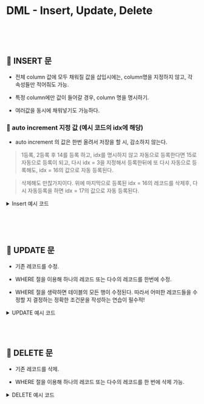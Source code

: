 # DML - Insert, Update, Delete

<br>
<br>
<br>

## 🌈 INSERT 문

* 전체 column 값에 모두 채워질 값을 삽입시에는, column명을 지정하지 않고, 각 속성들만 적어줘도 가능.

* 특정 column에만 값이 들어갈 경우, column 명을 명시하기.

* 여러값을 동시에 채워넣기도 가능하다.

### 🐳 auto increment 지정 값 (예시 코드의 idx에 해당)

* auto increment 의 값은 한번 올려서 저장을 할 시, 감소하지 않는다.

> 1등록, 2등록 후 14를 등록 하고, idx를 명시하지 않고 자동으로 등록한다면 15로 자동으로 등록이 되고, 다시 idx = 3을 지정해서 등록한뒤에 또 다시 자동으로 등록해도, idx = 16의 값으로 자동 등록된다.

> 삭제해도 만찮가지이다. 위에 마지막으로 등록된 idx = 16의 레코드를 삭제후, 다시 자동등록을 하면 idx = 17의 값으로 자동 등록된다.


<details>
<summary>Insert 예시 코드</summary>
<div markdown="1">

* ssafy_member table에 레코드 삽입하기.

```sql
-- column명 명시해서 값 삽입.
INSERT INTO ssafy_member (idx, user_id, user_name, user_pwd, user_age, email_ID, email_domain, joindate) 
VALUES (12, "god", "최", "1234", 30, "93hschoi", "gmail.com", now());

-- column명 생략
INSERT INTO ssafy_member 
VALUES (11, "god", "희", "1234", 30, "93hschoi", "gmail.com", now());

-- 특정 column의 값만 삽입.
INSERT INTO ssafy_member (user_id, user_name, user_pwd)
VALUES ("hs", "수", "0813");

-- 여러값 동시에 삽입.
INSERT INTO ssafy_member (user_id, user_name, user_pwd)
VALUES ("hs", "수", "0813"),("chs", "수수수", "0917");

-- 테이블 확인
SELECT * FROM ssafy_member;
 
```

</div>
</details>


<br>
<br>
<br>
<br>


## 🌈 UPDATE 문

* 기존 레코드를 수정.

* WHERE 절을 이용해 하나의 레코드 또는 다수의 레코드를 한번에 수정.

* WHERE 절을 생략하면 테이블의 모든 행이 수정된다. 따라서 어떠한 레코드들을 수정할 지 결정하는 정확한 조건문을 작성하는 연습이 필수적!


<details>
<summary>UPDATE 예시 코드</summary>
<div markdown="1">

```sql
-- SET으로 해당 컬럼의 값들을 모두 변경
-- -> mysql에서는 safe mode가 작동중이면, 이 작업을 막아주는 기능을 작동중이므로, 동작하지 않을 수 있다.(safe mode해제하고 실행)
UPDATE ssafy_member
SET user_name = "anonymous";

-- SET이 명시한 특정 컬럼이 WHERE 조건에 해당하는 값만 수정.
UPDATE ssafy_member
SET user_name = "anonymous"
WHERE user_name IS NULL;

SELECT * FROM ssafy_member;

```


</div>
</details>

<br>
<br>
<br>


## 🌈 DELETE 문

* 기존 레코드를 삭제.

* WHERE 절을 이용해 하나의 레코드 또는 다수의 레코드를 한 번에 삭제 가능.


<details>
<summary>DELETE 예시 코드</summary>
<div markdown="1">

```sql
-- idx가 17인 레코드 삭제
DELETE FROM ssafy_member
WHERE idx = 17;

-- 테이블의 모든 레코드 삭제(safe mode를 풀어야 가능)
DELETE FROM ssafy_member;

```

</div>
</details>

<br>
<br>
<br>
<br>



















































